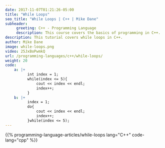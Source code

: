 ```yaml
---
date: 2017-11-07T01:21:26-05:00
title: "While Loops"
seo_title: "While Loops | C++ | Mike Dane"
subheader:
     greeting: C++ - Programming Language
     description: This course covers the basics of programming in C++. Work your way through the videos/articles and I'll teach you everything you need to know to start your programming journey!
description: This tutorial covers while loops in C++.
author: Mike Dane
image: while-loops.png
video: 25JxBoPwmkQ
url: /programming-languages/c++/while-loops/
weight: 20
code:
    a: |+
          int index = 1;
          while(index <= 5){
              cout << index << endl;
              index++;
          }
    b: |+
          index = 1;
          do{
              cout << index << endl;
              index++;
          }while(index <= 5);
---
```


{{% programming-language-articles/while-loops lang="C++" code-lang="cpp" %}}
